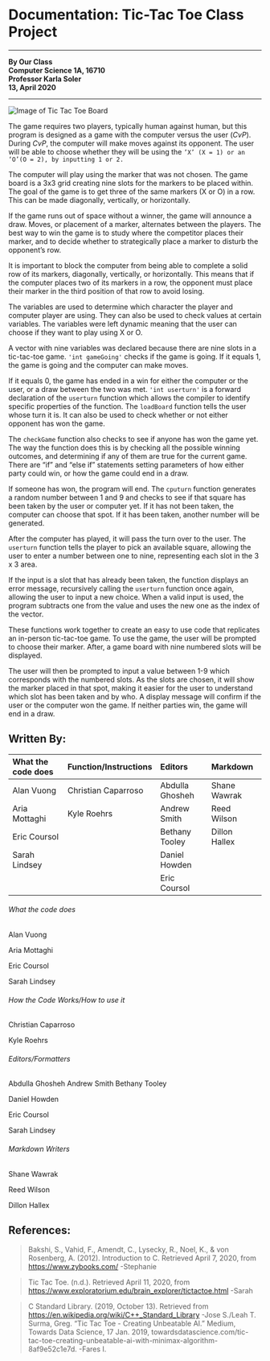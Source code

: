 # **Documentation: Tic-Tac Toe Class Project**
---
**By Our Class  
Computer Science 1A, 16710    
Professor Karla Soler   
13, April 2020**

---

![Image of Tic Tac Toe Board](https://upload.wikimedia.org/wikipedia/commons/3/30/TicTacToe.gif)

The game requires two players, typically human against human, but this program is designed as a game with the computer versus the user (*CvP*).
During *CvP*, the computer will make moves against its opponent. The user will be able to choose whether they will be using the `’X’ (X = 1) or an ‘O’(O = 2), by inputting 1 or 2.`

The computer will play using the marker that was not chosen. The game board is a 3x3 grid creating nine slots for the markers to be placed within. The goal of the game is to get three of the same markers (X or O) in a row. This can be made diagonally, vertically, or horizontally.

If the game runs out of space without a winner, the game will announce a draw. Moves, or placement of a marker, alternates between the players. The best way to win the game is to study where the competitor places their marker, and to decide whether to strategically place a marker to disturb the opponent’s row.

It is important to block the computer from being able to complete a solid row of its markers, diagonally, vertically, or horizontally. This means that if the computer places two of its markers in a row, the opponent must place their marker in the third position of that row to avoid losing.

The variables are used to determine which character the player and computer player are using. They can also be used to check values at certain variables. The variables were left dynamic meaning that the user can choose if they want to play using X or O.

 A vector with nine variables was declared because there are nine slots in a tic-tac-toe game. `'int gameGoing'` checks if the game is going. If it equals 1, the game is going and the computer can make moves.

 If it equals 0, the game has ended in a win for either the computer or the user, or a draw between the two was met. `'int userturn'` is a forward declaration of the `userturn` function which allows the compiler to identify specific properties of the function. The `loadBoard` function tells the user whose turn it is. It can also be used to check whether or not either opponent has won the game.

  The `checkGame` function also checks to see if anyone has won the game yet. The way the function does this is by checking all the possible winning outcomes, and determining if any of them are true for the current game. There are “if” and “else if” statements setting parameters of how either party could win, or how the game could end in a draw.  

  If someone has won, the program will end. The `cputurn` function generates a random number between 1 and 9 and checks to see if that square has been taken by the user or computer yet. If it has not been taken, the computer can choose that spot. If it has been taken, another number will be generated.

   After the computer has played, it will pass the turn over to the user. The `userturn` function tells the player to pick an available square, allowing the user to enter a number between one to nine, representing each slot in the 3 x 3 area.

   If the input is a slot that has already been taken, the function displays an error message, recursively calling the `userturn` function once again, allowing the user to input a new choice. When a valid input is used, the program subtracts one from the value and uses the new one as the index of the vector.

   These functions work together to create an easy to use code that replicates an in-person tic-tac-toe game. To use the game, the user will be prompted to choose their marker. After, a game board with nine numbered slots will be displayed.

   The user will then be prompted to input a value between 1-9 which corresponds with the numbered slots. As the slots are chosen, it will show the marker placed in that spot, making it easier for the user to understand which slot has been taken and by who. A display message will confirm if the user or the computer won the game. If neither parties win, the game will end in a draw.

## **Written By:**
| What the code does | Function/Instructions |Editors |Markdown|
| :------------- | :------------- | :------------- | :------------- |
| Alan Vuong     | Christian Caparroso | Abdulla Ghosheh | Shane Wawrak |
| Aria Mottaghi  | Kyle Roehrs    | Andrew Smith   |  Reed Wilson     |
| Eric Coursol   |                | Bethany Tooley | Dillon Hallex  |
| Sarah Lindsey  |                | Daniel Howden  |                |
|                |                | Eric Coursol   |                |


###### What the code does  
Alan Vuong

Aria Mottaghi

Eric Coursol

Sarah Lindsey
###### How the Code Works/How to use it
Christian Caparroso 

Kyle Roehrs
###### Editors/Formatters
Abdulla Ghosheh
Andrew Smith
Bethany Tooley

Daniel Howden

Eric Coursol

Sarah Lindsey
###### Markdown Writers
Shane Wawrak

Reed Wilson

Dillon Hallex
## **References:**

>Bakshi, S., Vahid, F., Amendt, C., Lysecky, R., Noel, K., & von Rosenberg, A. (2012).     Introduction to C. Retrieved April 7, 2020, from https://www.zybooks.com/
-Stephanie

>Tic Tac Toe. (n.d.). Retrieved April 11, 2020, from https://www.exploratorium.edu/brain_explorer/tictactoe.html -Sarah

>C Standard Library. (2019, October 13). Retrieved from                          https://en.wikipedia.org/wiki/C++_Standard_Library -Jose S./Leah T.
Surma, Greg. “Tic Tac Toe - Creating Unbeatable AI.” Medium, Towards Data Science, 17 Jan. 2019,
towardsdatascience.com/tic-tac-toe-creating-unbeatable-ai-with-minimax-algorithm-8af9e52c1e7d. -Fares I.
